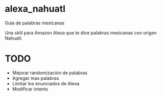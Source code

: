 # alexa_nahuatl
Guía de palabras mexicanas

Una skill para Amazon Alexa que te dice palabras mexicanas con origen Nahuatl. 

# TODO

* Mejorar randomización de palabras
* Agregar mas palabras
* Limitar los enunciados de Alexa
* Modificar intents

